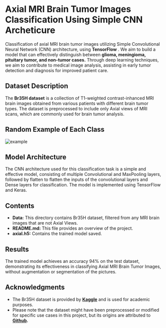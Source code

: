 # Axial MRI Brain Tumor Images Classification Using Simple CNN Archeticure 
Classification of axial MRI brain tumor images utilizing Simple Convolutional Neural Network (CNN) architecture, using **TensorFlow** . We aim to build a model that can effectively distinguish between **glioma, meningioma, pituitary tumor, and non-tumor cases.** Through deep learning techniques, we aim to contribute to medical image analysis, assisting in early tumor detection and diagnosis for improved patient care.
## Dataset Description
The **Br35H dataset** is a collection of T1-weighted contrast-inhanced MRI brain images obtained from various patients with different brain tumor types. The dataset is preprocessed to include only Axial views of MRI scans, which are commonly used for brain tumor analysis.
## Random Example of Each Class
![example](https://github.com/mwahid2001/MRI-Brain-Classification/assets/133688744/6448d2d6-346d-48e3-ae80-d21db1b337ec)
## Model Architecture
The CNN architecture used for this classification task is a simple and effective model, consisting of multiple Convolutional and MaxPooling layers, followed by flatten to flatten the inputs of the convolutional layers and Dense layers for classification. The model is implemented using TensorFlow and Keras.
## Contents
* **Data:** This directory contains Br35H dataset, filtered from any MRI brain images that are not Axial Views.
* **README.md:** This file provides an overview of the project.
* **axial.h5:** Contains the trained model saved.
## Results
The trained model achieves an accuracy 94% on the test dataset, demonstrating its effectiveness in classifying Axial MRI Brain Tumor Images, without augmentation or segmentation of the pictures.
## Acknowledgments
* The Br35H dataset is provided by **[Kaggle](https://www.kaggle.com/datasets/ahmedhamada0/brain-tumor-detection)** and is used for academic purposes.
* Please note that the dataset might have been preprocessed or modified for specific use cases in this project, but its origins are attributed to **[Github](https://github.com/chengjun583/brainTumorRetrieval).**


